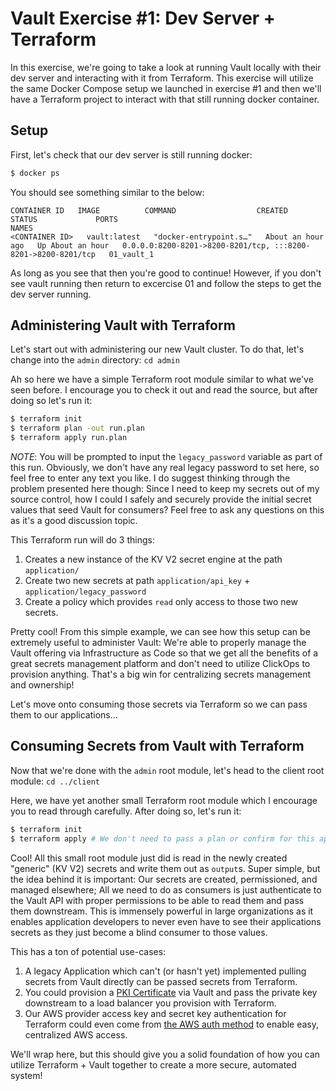 # Vault Exercise #1: Dev Server + Terraform

In this exercise, we're going to take a look at running Vault locally with their dev server and interacting with it from Terraform. This exercise will utilize the same Docker Compose setup we launched in exercise #1 and then we'll have a Terraform project to interact with that still running docker container.

## Setup

First, let's check that our dev server is still running docker:

```bash
$ docker ps
```

You should see something similar to the below:

```
CONTAINER ID   IMAGE          COMMAND                  CREATED             STATUS             PORTS                                                           NAMES
<CONTAINER ID>   vault:latest   "docker-entrypoint.s…"   About an hour ago   Up About an hour   0.0.0.0:8200-8201->8200-8201/tcp, :::8200-8201->8200-8201/tcp   01_vault_1
```

As long as you see that then you're good to continue! However, if you don't see vault running then return to excercise 01 and follow the steps to get the dev server running.

## Administering Vault with Terraform

Let's start out with administering our new Vault cluster. To do that, let's change into the `admin` directory: `cd admin`

Ah so here we have a simple Terraform root module similar to what we've seen before. I encourage you to check it out and read the source, but after doing so let's run it:

```bash
$ terraform init
$ terraform plan -out run.plan
$ terraform apply run.plan
```

*NOTE*: You will be prompted to input the `legacy_password` variable as part of this run. Obviously, we don't have any real legacy password to set here, so feel free to enter any text you like. I do suggest thinking through the problem presented here though: Since I need to keep my secrets out of my source control, how I could I safely and securely provide the initial secret values that seed Vault for consumers? Feel free to ask any questions on this as it's a good discussion topic.

This Terraform run will do 3 things:

1. Creates a new instance of the KV V2 secret engine at the path `application/`
1. Create two new secrets at path `application/api_key` + `application/legacy_password`
1. Create a policy which provides `read` only access to those two new secrets.

Pretty cool! From this simple example, we can see how this setup can be extremely useful to administer Vault: We're able to properly manage the Vault offering via Infrastructure as Code so that we get all the benefits of a great secrets management platform and don't need to utilize ClickOps to provision anything. That's a big win for centralizing secrets management and ownership!

Let's move onto consuming those secrets via Terraform so we can pass them to our applications...

## Consuming Secrets from Vault with Terraform

Now that we're done with the `admin` root module, let's head to the client root module: `cd ../client`

Here, we have yet another small Terraform root module which I encourage you to read through carefully. After doing so, let's run it:

```bash
$ terraform init
$ terraform apply # We don't need to pass a plan or confirm for this apply... Can you guess why that is?
```

Cool! All this small root module just did is read in the newly created "generic" (KV V2) secrets and write them out as `output`s. Super simple, but the idea behind it is important: Our secrets are created, permissioned, and managed elsewhere; All we need to do as consumers is just authenticate to the Vault API with proper permissions to be able to read them and pass them downstream. This is immensely powerful in large organizations as it enables application developers to never even have to see their applications secrets as they just become a blind consumer to those values.

This has a ton of potential use-cases:

1. A legacy Application which can't (or hasn't yet) implemented pulling secrets from Vault directly can be passed secrets from Terraform.
1. You could provision a [PKI Certificate](https://www.vaultproject.io/docs/auth/cert) via Vault and pass the private key downstream to a load balancer you provision with Terraform.
1. Our AWS provider access key and secret key authentication for Terraform could even come from [the AWS auth method](https://www.vaultproject.io/docs/auth/aws) to enable easy, centralized AWS access.

We'll wrap here, but this should give you a solid foundation of how you can utilize Terraform + Vault together to create a more secure, automated system!

